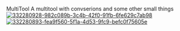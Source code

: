  M u l t i T o o l 
 
 
A multitool with convserions and some other small things 
<a href="https://imgbb.com/"><img src="https://i.ibb.co/s25jwW1/332280928-982c089b-3c4b-42f0-91fb-6fe629c7ab98.png" alt="332280928-982c089b-3c4b-42f0-91fb-6fe629c7ab98" border="0"></a>
<a href="https://imgbb.com/"><img src="https://i.ibb.co/6skNJQv/332280893-fea9f560-5f1a-4d53-9fc9-befc0f75605e.png" alt="332280893-fea9f560-5f1a-4d53-9fc9-befc0f75605e" border="0"></a>

